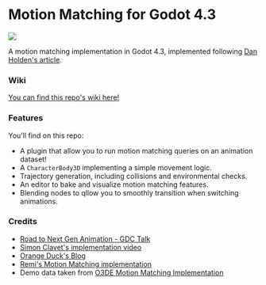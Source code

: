 # Motion Matching for Godot 4.3

![](https://github.com/GuilhermeGSousa/godot-motion-matching/blob/master/motion_matching_demo.gif)

A motion matching implementation in Godot 4.3, implemented following [Dan Holden's article](https://www.theorangeduck.com/page/code-vs-data-driven-displacement).

### Wiki
[You can find this repo's wiki here!](https://github.com/GuilhermeGSousa/godot-motion-matching/wiki)

### Features
You'll find on this repo:
- A plugin that allow you to run motion matching queries on an animation dataset!
- A `CharacterBody3D` implementing a simple movement logic.
- Trajectory generation, including collisions and environmental checks.
- An editor to bake and visualize motion matching features.
- Blending nodes to qllow you to smoothly transition when switching animations.

### Credits

- [Road to Next Gen Animation - GDC Talk](https://www.gdcvault.com/play/1023280/Motion-Matching-and-The-Road)
- [Simon Clavet's implementation video](https://www.youtube.com/watch?v=jcpIrw38E-s&ab_channel=SimonClavet)
- [Orange Duck's Blog](https://theorangeduck.com/)
- [Remi's Motion Matching implementation](https://github.com/Remi123/MotionMatching)
- Demo data taken from [O3DE Motion Matching Implementation](https://github.com/o3de/o3de/tree/development/Gems/MotionMatching)
